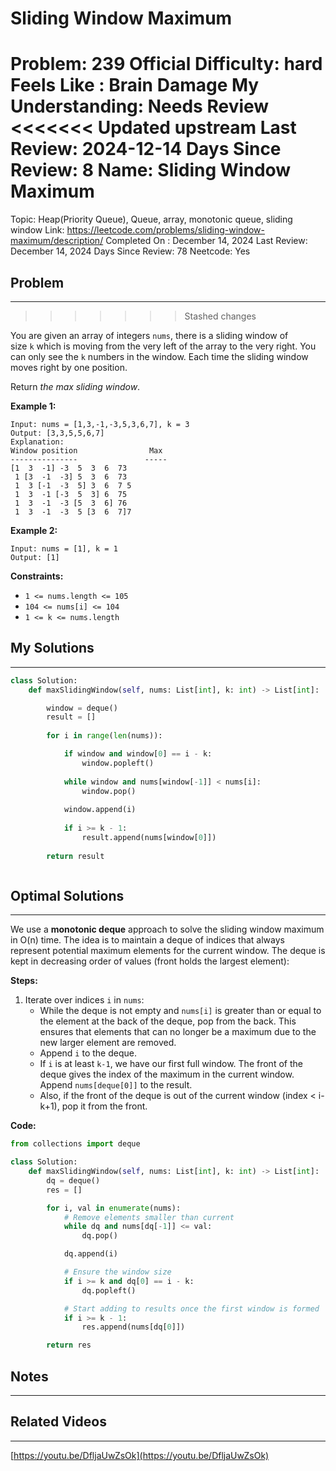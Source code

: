 # Sliding Window Maximum

Problem: 239
Official Difficulty: hard
Feels Like : Brain Damage
My Understanding: Needs Review
<<<<<<< Updated upstream
Last Review: 2024-12-14
Days Since Review: 8
Name: Sliding Window Maximum
=======
Topic: Heap(Priority Queue), Queue, array, monotonic queue, sliding window
Link: https://leetcode.com/problems/sliding-window-maximum/description/
Completed On : December 14, 2024
Last Review: December 14, 2024
Days Since Review: 78
Neetcode: Yes

## Problem

---
>>>>>>> Stashed changes

You are given an array of integers `nums`, there is a sliding window of size `k` which is moving from the very left of the array to the very right. You can only see the `k` numbers in the window. Each time the sliding window moves right by one position.

Return *the max sliding window*.

**Example 1:**

```
Input: nums = [1,3,-1,-3,5,3,6,7], k = 3
Output: [3,3,5,5,6,7]
Explanation:
Window position                Max
---------------               -----
[1  3  -1] -3  5  3  6  73
 1 [3  -1  -3] 5  3  6  73
 1  3 [-1  -3  5] 3  6  7 5
 1  3  -1 [-3  5  3] 6  75
 1  3  -1  -3 [5  3  6] 76
 1  3  -1  -3  5 [3  6  7]7
```

**Example 2:**

```
Input: nums = [1], k = 1
Output: [1]

```

**Constraints:**

- `1 <= nums.length <= 105`
- `104 <= nums[i] <= 104`
- `1 <= k <= nums.length`

## My Solutions

---

```python
class Solution:
    def maxSlidingWindow(self, nums: List[int], k: int) -> List[int]:

        window = deque() 
        result = []
        
        for i in range(len(nums)):

            if window and window[0] == i - k:
                window.popleft()
            
            while window and nums[window[-1]] < nums[i]:
                window.pop()
            
            window.append(i)
            
            if i >= k - 1:
                result.append(nums[window[0]])
        
        return result
```

```python

```

## Optimal Solutions

---

We use a **monotonic deque** approach to solve the sliding window maximum in O(n) time. The idea is to maintain a deque of indices that always represent potential maximum elements for the current window. The deque is kept in decreasing order of values (front holds the largest element):

**Steps:**

1. Iterate over indices `i` in `nums`:
    - While the deque is not empty and `nums[i]` is greater than or equal to the element at the back of the deque, pop from the back. This ensures that elements that can no longer be a maximum due to the new larger element are removed.
    - Append `i` to the deque.
    - If `i` is at least `k-1`, we have our first full window. The front of the deque gives the index of the maximum in the current window. Append `nums[deque[0]]` to the result.
    - Also, if the front of the deque is out of the current window (index < i-k+1), pop it from the front.

**Code:**

```python
from collections import deque

class Solution:
    def maxSlidingWindow(self, nums: List[int], k: int) -> List[int]:
        dq = deque()
        res = []

        for i, val in enumerate(nums):
            # Remove elements smaller than current
            while dq and nums[dq[-1]] <= val:
                dq.pop()

            dq.append(i)

            # Ensure the window size
            if i >= k and dq[0] == i - k:
                dq.popleft()

            # Start adding to results once the first window is formed
            if i >= k - 1:
                res.append(nums[dq[0]])

        return res

```

## Notes

---

 

## Related Videos

---

[https://youtu.be/DfljaUwZsOk](https://youtu.be/DfljaUwZsOk)